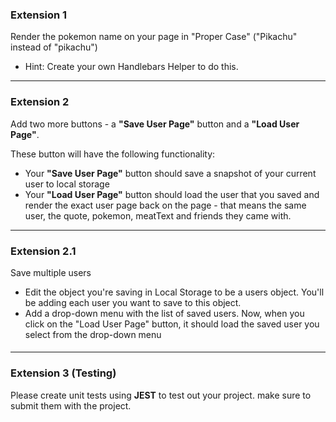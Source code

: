 ### Extension 1

Render the pokemon name on your page in "Proper Case" ("Pikachu" instead of "pikachu")

-   Hint: Create your own Handlebars Helper to do this.

---

### Extension 2

Add two more buttons - a **"Save User Page"** button and a **"Load User Page"**.

These button will have the following functionality:
-   Your **"Save User Page"** button should save a snapshot of your current user to local storage
-   Your **"Load User Page"** button should load the user that you saved and render the exact user page back on the page - that means the same user, the quote, pokemon, meatText and friends they came with.

---

### Extension 2.1

Save multiple users

-   Edit the object you're saving in Local Storage to be a users object. You'll be adding each user you want to save to this object.
-   Add a drop-down menu with the list of saved users. Now, when you click on the "Load User Page" button, it should load the saved user you select from the drop-down menu

####   
---
### Extension 3 (Testing)

Please create unit tests using **JEST** to test out your project.
make sure to submit them with the project.
